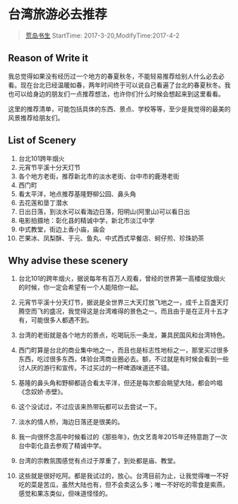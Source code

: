 # 台湾旅游必去推荐
> [荒岛书生](http://www.lidaxiang.cn/)
> StartTime: 2017-3-20,ModifyTime:2017-4-2

## Reason of Write it
我总觉得如果没有经历过一个地方的春夏秋冬，不能轻易推荐给别人什么必去必看。现在台北已经温暖如春，两年时间终于可以说自己看遍了台北的春夏秋冬。我也可以给身边的朋友们一点推荐想法，也许你们什么时候会想起来到这里看看。

这里的推荐清单，可能包括具体的东西、景点、学校等等，至少是我觉得的最美的风景推荐给朋友们。

## List of Scenery
1. 台北101跨年烟火
2. 元宵节平溪十分天灯节
3. 各个地方老街，推荐新北市的淡水老街、台中市的鹿港老街
4. 西门町
5. 看太平洋，地点推荐基隆野柳公园、鼻头角
6. 去花莲和垦丁潜水
7. 日出日落，到淡水可以看海边日落，阳明山(阿里山)可以看日出
8. 电影拍摄地：彰化县的精诚中学，新北市淡江中学
9. 中式教堂，街边上香小庙，庙会
10. 芒果冰、凤梨酥、于元、鱼丸、中式西式早餐店、蚵仔煎、珍珠奶茶

## Why advise these scenery
1. 台北101的跨年烟火，据说每年有百万人观看，曾经的世界第一高楼绽放烟火的时候，你一定会希望有一个人能陪你一起。

2. 元宵节平溪十分天灯节，据说是全世界三大天灯放飞地之一，成千上百盏天灯腾空而飞的盛况，我觉得这是台湾难得的景色之一。而且由于是在正月十五才有，可能很多人都遇不到。

3. 台湾的老街就是各个地方的景点，吃喝玩乐一条龙，兼具民国风和台湾特色。
4. 西门町算是台北的商业集中地之一，而且也是标志性地标之一，那里买过很多东西，吃过很多东西，体验台湾商业圈必去。额，不过就是有时候会看到一些讨人厌的游行和宣传。不过买过的一杯啤酒味道还不错。

5. 基隆的鼻头角和野柳都适合看太平洋，但还是每次都会眺望大陆，都会吟唱《念奴娇·赤壁》。

6. 这个没试过，不过应该来热带玩都可以去尝试一下。

7. 淡水的情人桥，海边日落还是很美的。

8. 我一向很怀念高中时候看过的《那些年》，伪文艺青年2015年还特意跑了一次台中彰化县去参观了精诚中学。

9. 台湾的宗教氛围感觉有点过于厚重了，到处都是庙、教堂。

10. 这些就是很好吃阿。都是我试过的，放心。台湾目前为止，让我觉得唯一不好吃的菜是苦瓜，虽然大陆也有，但不会卖这么多；唯一不好吃的零食是紫燕，感觉和果冻类似，但味道怪怪的。

